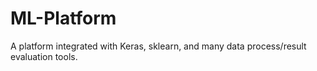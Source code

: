 # ML-Platform
A platform integrated with Keras, sklearn, and many data process/result evaluation tools.
